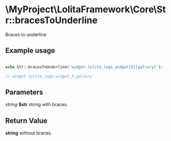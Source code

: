 \MyProject\LolitaFramework\Core\Str::bracesToUnderline
===

Braces to underline

Example usage
---
```php

echo Str::bracesToUnderline('widget-lolita_logo_widget[5][gallery]');

// widget-lolita_logo_widget_5_gallery

```

Parameters
---

_string_ __$str__ string with braces.

Return Value
---
__string__ without braces.
